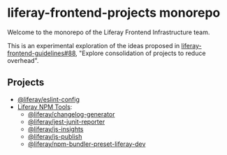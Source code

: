 # liferay-frontend-projects monorepo

Welcome to the monorepo of the Liferay Frontend Infrastructure team.

This is an experimental exploration of the ideas proposed in [liferay-frontend-guidelines#88](https://github.com/liferay/liferay-frontend-guidelines/issues/88), "Explore consolidation of projects to reduce overhead".

## Projects

-   [@liferay/eslint-config](./projects/eslint-config)
-   [Liferay NPM Tools](./projects/npm-tools):
    -   [@liferay/changelog-generator](./projects/npm-tools/packages/changelog-generator)
    -   [@liferay/jest-junit-reporter](./projects/npm-tools/packages/jest-junit-reporter)
    -   [@liferay/js-insights](./projects/npm-tools/packages/js-insights)
    -   [@liferay/js-publish](./projects/npm-tools/packages/js-publish)
    -   [@liferay/npm-bundler-preset-liferay-dev](./projects/npm-tools/packages/npm-bundler-preset-liferay-dev)
